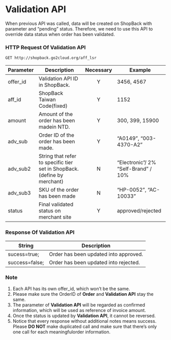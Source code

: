 # Validation API
When previous API was called, data will be created on ShopBack with parameter and “pending” status. Therefore, we need to use this API to override data status when order has been validated.

### HTTP Request Of Validation API

`GET http://shopback.go2cloud.org/aff_lsr`

| Parameter | Description | Necessary | Example |
| --------- | ----------- | :-------: | ------- |
| offer_id | Validation API ID in ShopBack. | Y | 3456, 4567 |
| aff_id | ShopBack Taiwan Code(fixed) | Y | 1152 |
| amount | Amount of the order has been madein NTD. | Y | 300, 399, 15900 |
| adv_sub | Order ID of the order has been made. | Y | “A0149”, “003-4370-A2” |
| adv_sub2 | String that refer to specific tier set in ShopBack.(define by merchant) | N | “Electronic”/ 2%</br>“Self-Brand” / 10%|
| adv_sub3 | SKU of the order has been made | N | “HP-0052”, “AC-10033” |
| status | Final validated status on merchant site | Y | approved/rejected |


### Response Of Validation API

| String | Description |
| ------ | ----------- |
| sucess=true; | Order has been updated into approved. |
| success=false; | Order has been updated into rejected. |

### Note

1. Each API has its own offer_id, which won’t be the same.
2. Please make sure the OrderID of **Order** and **Validation API** stay the same.
3. The parameter of **Validation API** will be regarded as confirmed information, which will be used as reference of invoice amount.
4. Once the status is updated by **Validation API**, it cannot be reversed.
5. Notice that every response without additional notes means success. Please **DO NOT** make duplicated call and make sure that there’s only one call for each meaningfulorder information.